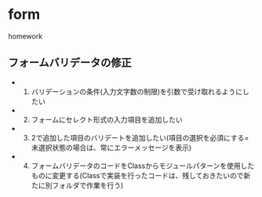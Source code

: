 # form
homework

## フォームバリデータの修正
- 1. バリデーションの条件(入力文字数の制限)を引数で受け取れるようにしたい
- 2. フォームにセレクト形式の入力項目を追加したい
- 3. 2で追加した項目のバリデートを追加したい(項目の選択を必須にする=未選択状態の場合は、常にエラーメッセージを表示)
- 4. フォームバリデータのコードをClassからモジュールパターンを使用したものに変更する(Classで実装を行ったコードは、残しておきたいので新たに別フォルダで作業を行う)
